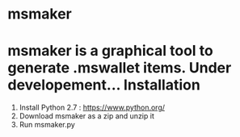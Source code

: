 # msmaker
msmaker is a graphical tool to generate .mswallet items.
Under developement...
Installation
============
1) Install Python 2.7 : https://www.python.org/
2) Download msmaker as a zip and unzip it
3) Run msmaker.py
  
